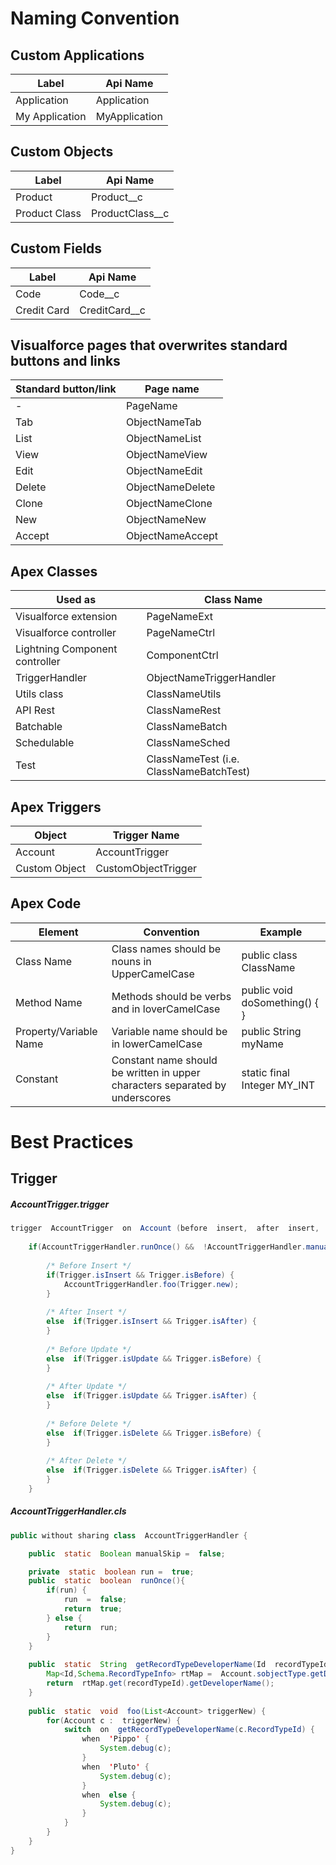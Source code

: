 # Naming Convention

## Custom Applications
| Label | Api Name |
|---|---|
| Application | Application |
| My Application | MyApplication |

## Custom Objects
| Label | Api Name |
|---|---|
| Product | Product__c |
| Product Class | ProductClass__c |

## Custom Fields
| Label | Api Name |
|---|---|
| Code | Code__c |
| Credit Card | CreditCard__c |

## Visualforce pages that overwrites standard buttons and links
| Standard button/link | Page name |
|---|---|
| - | PageName |
| Tab | ObjectNameTab |
| List | ObjectNameList |
| View | ObjectNameView |
| Edit | ObjectNameEdit |
| Delete | ObjectNameDelete |
| Clone | ObjectNameClone |
| New | ObjectNameNew |
| Accept | ObjectNameAccept |

## Apex Classes
| Used as | Class Name |
|---|---|
| Visualforce extension | PageNameExt |
| Visualforce controller | PageNameCtrl |
| Lightning Component controller | ComponentCtrl |
| TriggerHandler | ObjectNameTriggerHandler |
| Utils class | ClassNameUtils |
| API Rest | ClassNameRest |
| Batchable | ClassNameBatch |
| Schedulable | ClassNameSched |
| Test | ClassNameTest (i.e. ClassNameBatchTest) |

## Apex Triggers
| Object | Trigger Name |
|---|---|
| Account | AccountTrigger |
| Custom Object | CustomObjectTrigger |

## Apex Code
| Element | Convention | Example |
|---|---|---|
| Class Name | Class names should be nouns in UpperCamelCase | public class ClassName |
| Method Name | Methods should be verbs and in loverCamelCase | public void doSomething() { } |
| Property/Variable Name| Variable name should be in lowerCamelCase | public String myName |
| Constant| Constant name should be written in upper characters separated by underscores | static final Integer MY_INT |

# Best Practices

## Trigger

##### AccountTrigger.trigger
```java
trigger  AccountTrigger  on  Account (before  insert,  after  insert,  before  update,  after  update,  before  delete,  after  delete) {
	
	if(AccountTriggerHandler.runOnce() &&  !AccountTriggerHandler.manualSkip) {
		
		/* Before Insert */
		if(Trigger.isInsert && Trigger.isBefore) {
			AccountTriggerHandler.foo(Trigger.new);
		}
		
		/* After Insert */
		else  if(Trigger.isInsert && Trigger.isAfter) {
		}
		
		/* Before Update */
		else  if(Trigger.isUpdate && Trigger.isBefore) {
		}
		
		/* After Update */
		else  if(Trigger.isUpdate && Trigger.isAfter) {
		}
		
		/* Before Delete */
		else  if(Trigger.isDelete && Trigger.isBefore) {
		}
		
		/* After Delete */
		else  if(Trigger.isDelete && Trigger.isAfter) {
		}
	}
```

##### AccountTriggerHandler.cls
```java
public without sharing class  AccountTriggerHandler {

	public  static  Boolean manualSkip =  false;

	private  static  boolean run =  true;
	public  static  boolean  runOnce(){
		if(run) {
			run  =  false;
			return  true;
		} else {
			return  run;
		}
	}
	
	public  static  String  getRecordTypeDeveloperName(Id  recordTypeId) {
		Map<Id,Schema.RecordTypeInfo> rtMap =  Account.sobjectType.getDescribe().getRecordTypeInfosById();
		return  rtMap.get(recordTypeId).getDeveloperName();
	}
	
	public  static  void  foo(List<Account> triggerNew) {
		for(Account c :  triggerNew) {
			switch  on  getRecordTypeDeveloperName(c.RecordTypeId) {
				when  'Pippo' {
					System.debug(c);
				}
				when  'Pluto' {
					System.debug(c);
				}
				when  else {
					System.debug(c);
				}
			}
		}
	}
}
```